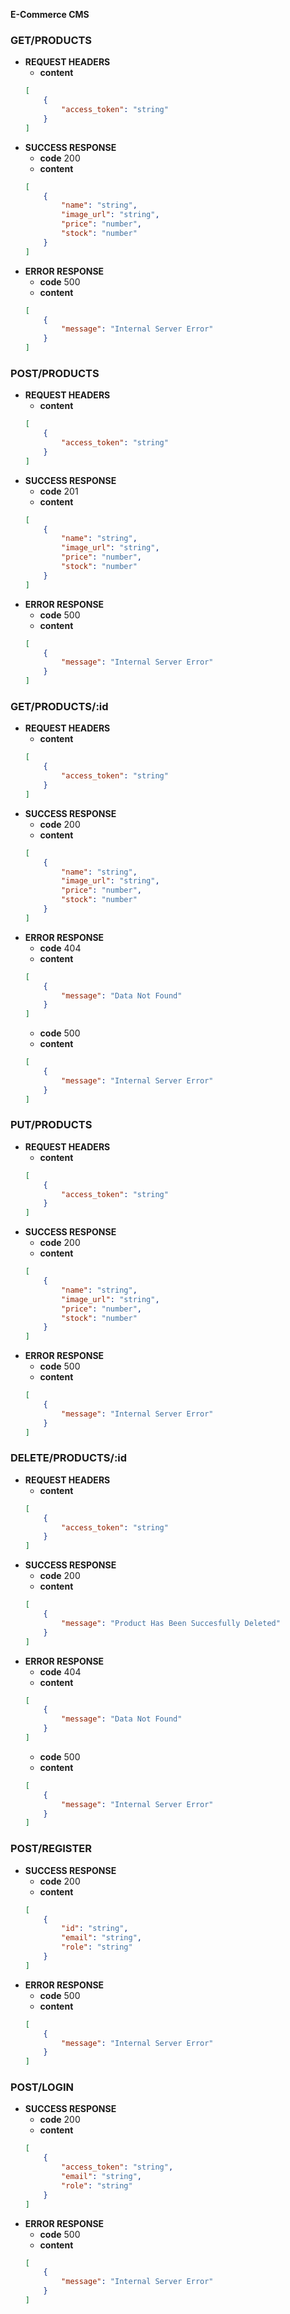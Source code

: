 **E-Commerce CMS**

### GET/PRODUCTS

* **REQUEST HEADERS**
    * **content**
    ```json
    [
        {
            "access_token": "string"
        }
    ]
    ```
* **SUCCESS RESPONSE**
    * **code** 200
    * **content**
    ```json
    [
        {
            "name": "string",
            "image_url": "string",
            "price": "number",
            "stock": "number"
        }
    ]
    ```
* **ERROR RESPONSE**
    * **code** 500
    * **content**
    ```json
    [
        {
            "message": "Internal Server Error"
        }
    ]
    ```

### POST/PRODUCTS

* **REQUEST HEADERS**
    * **content**
    ```json
    [
        {
            "access_token": "string"
        }
    ]
    ```
* **SUCCESS RESPONSE**
    * **code** 201
    * **content**
    ```json
    [
        {
            "name": "string",
            "image_url": "string",
            "price": "number",
            "stock": "number"
        }
    ]
    ```
* **ERROR RESPONSE**
    * **code** 500
    * **content**
    ```json
    [
        {
            "message": "Internal Server Error"
        }
    ]
    ```

### GET/PRODUCTS/:id

* **REQUEST HEADERS**
    * **content**
    ```json
    [
        {
            "access_token": "string"
        }
    ]
    ```
* **SUCCESS RESPONSE**
    * **code** 200
    * **content**
    ```json
    [
        {
            "name": "string",
            "image_url": "string",
            "price": "number",
            "stock": "number"
        }
    ]
    ```
* **ERROR RESPONSE**
    * **code** 404
    * **content**
    ```json
    [
        {
            "message": "Data Not Found"
        }
    ]
    ```
    * **code** 500
    * **content**
    ```json
    [
        {
            "message": "Internal Server Error"
        }
    ]
    ```

### PUT/PRODUCTS

* **REQUEST HEADERS**
    * **content**
    ```json
    [
        {
            "access_token": "string"
        }
    ]
    ```
* **SUCCESS RESPONSE**
    * **code** 200
    * **content**
    ```json
    [
        {
            "name": "string",
            "image_url": "string",
            "price": "number",
            "stock": "number"
        }
    ]
    ```
* **ERROR RESPONSE**
    * **code** 500
    * **content**
    ```json
    [
        {
            "message": "Internal Server Error"
        }
    ]
    ```


### DELETE/PRODUCTS/:id

* **REQUEST HEADERS**
    * **content**
    ```json
    [
        {
            "access_token": "string"
        }
    ]
    ```
* **SUCCESS RESPONSE**
    * **code** 200
    * **content**
    ```json
    [
        {
            "message": "Product Has Been Succesfully Deleted"
        }
    ]
    ```
* **ERROR RESPONSE**
    * **code** 404
    * **content**
    ```json
    [
        {
            "message": "Data Not Found"
        }
    ]
    ```
    * **code** 500
    * **content**
    ```json
    [
        {
            "message": "Internal Server Error"
        }
    ]
    ```

### POST/REGISTER

* **SUCCESS RESPONSE**
    * **code** 200
    * **content**
    ```json
    [
        {
            "id": "string",
            "email": "string",
            "role": "string"
        }
    ]
    ```
* **ERROR RESPONSE**
    * **code** 500
    * **content**
    ```json
    [
        {
            "message": "Internal Server Error"
        }
    ]
    ```

### POST/LOGIN

* **SUCCESS RESPONSE**
    * **code** 200
    * **content**
    ```json
    [
        {
            "access_token": "string",
            "email": "string",
            "role": "string"
        }
    ]
    ```
* **ERROR RESPONSE**
    * **code** 500
    * **content**
    ```json
    [
        {
            "message": "Internal Server Error"
        }
    ]
    ```


